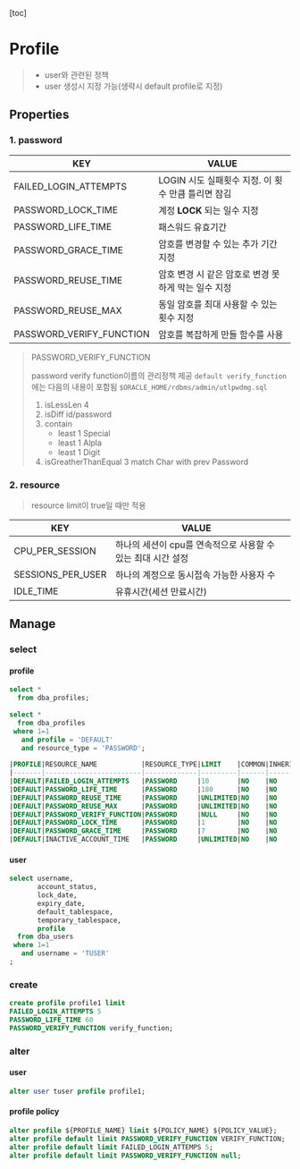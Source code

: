 [toc]

# Profile

> - user와 관련된 정책
> - user 생성시 지정 가능(생략시 default profile로 지정)

## Properties

### 1. password

| KEY                      | VALUE                                               |
| ------------------------ | --------------------------------------------------- |
| FAILED_LOGIN_ATTEMPTS    | LOGIN 시도 실패횟수 지정. 이 횟수 만큼 틀리면 잠김  |
| PASSWORD_LOCK_TIME       | 계정 **LOCK** 되는 일수 지정                        |
| PASSWORD_LIFE_TIME       | 패스워드 유효기간                                   |
| PASSWORD_GRACE_TIME      | 암호를 변경할 수 있는 추가 기간 지정                |
| PASSWORD_REUSE_TIME      | 암호 변경 시 같은 암호로 변경 못하게 막는 일수 지정 |
| PASSWORD_REUSE_MAX       | 동일 암호를 최대 사용할 수 있는 횟수 지정           |
| PASSWORD_VERIFY_FUNCTION | 암호를 복잡하게 만들 함수를 사용                    |

> PASSWORD_VERIFY_FUNCTION
>
> password verify function이름의 관리정책 제공
> `default verify_function`에는 다음의 내용이 포함됨
> `$ORACLE_HOME/rdbms/admin/utlpwdmg.sql`
>
> 1. isLessLen 4
> 2. isDiff id/password
> 3. contain
>    - least 1 Special
>    - least 1 Alpla
>    - least 1 Digit
> 4. isGreatherThanEqual 3 match Char with prev Password

### 2. resource

> resource limit이 true일 때만 적용

| KEY               | VALUE                                                        |      |
| ----------------- | ------------------------------------------------------------ | ---- |
| CPU_PER_SESSION   | 하나의 세션이 cpu를 연속적으로 사용할 수 있는 최대 시간 설정 |      |
| SESSIONS_PER_USER | 하나의 계정으로 동시접속 가능한 사용자 수                    |      |
| IDLE_TIME         | 유휴시간(세션 만료시간)                                      |      |

## Manage

### select

#### **profile**

```sql
select *
  from dba_profiles;
  
select *
  from dba_profiles
 where 1=1
   and profile = 'DEFAULT'
   and resource_type = 'PASSWORD';
   
|PROFILE|RESOURCE_NAME           |RESOURCE_TYPE|LIMIT    |COMMON|INHERITED|IMPLICIT|
|-------|------------------------|-------------|---------|------|---------|--------|
|DEFAULT|FAILED_LOGIN_ATTEMPTS   |PASSWORD     |10       |NO    |NO       |NO      |
|DEFAULT|PASSWORD_LIFE_TIME      |PASSWORD     |180      |NO    |NO       |NO      |
|DEFAULT|PASSWORD_REUSE_TIME     |PASSWORD     |UNLIMITED|NO    |NO       |NO      |
|DEFAULT|PASSWORD_REUSE_MAX      |PASSWORD     |UNLIMITED|NO    |NO       |NO      |
|DEFAULT|PASSWORD_VERIFY_FUNCTION|PASSWORD     |NULL     |NO    |NO       |NO      |
|DEFAULT|PASSWORD_LOCK_TIME      |PASSWORD     |1        |NO    |NO       |NO      |
|DEFAULT|PASSWORD_GRACE_TIME     |PASSWORD     |7        |NO    |NO       |NO      |
|DEFAULT|INACTIVE_ACCOUNT_TIME   |PASSWORD     |UNLIMITED|NO    |NO       |NO      |
```

#### **user**

```sql
select username,
       account_status,
       lock_date,
       expiry_date,
       default_tablespace,
       temporary_tablespace,
       profile
  from dba_users
 where 1=1
   and username = 'TUSER'
;
```

### create

```sql
create profile profile1 limit
FAILED_LOGIN_ATTEMPTS 5
PASSWORD_LIFE_TIME 60
PASSWORD_VERIFY_FUNCTION verify_function;
```

### alter

#### user

```sql
alter user tuser profile profile1;
```

#### profile policy

```sql
alter profile ${PROFILE_NAME} limit ${POLICY_NAME} ${POLICY_VALUE};
alter profile default limit PASSWORD_VERIFY_FUNCTION VERIFY_FUNCTION;
alter profile default limit FAILED_LOGIN_ATTEMPS 5;
alter profile default limit PASSWORD_VERIFY_FUNCTION null;
```



